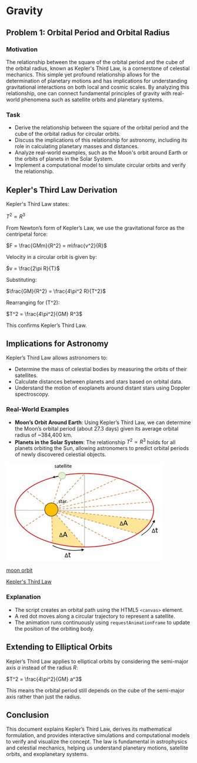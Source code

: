 # Gravity

## Problem 1: Orbital Period and Orbital Radius

### Motivation
The relationship between the square of the orbital period and the cube of the orbital radius, known as Kepler's Third Law, is a cornerstone of celestial mechanics. This simple yet profound relationship allows for the determination of planetary motions and has implications for understanding gravitational interactions on both local and cosmic scales. By analyzing this relationship, one can connect fundamental principles of gravity with real-world phenomena such as satellite orbits and planetary systems.

### Task
- Derive the relationship between the square of the orbital period and the cube of the orbital radius for circular orbits.
- Discuss the implications of this relationship for astronomy, including its role in calculating planetary masses and distances.
- Analyze real-world examples, such as the Moon's orbit around Earth or the orbits of planets in the Solar System.
- Implement a computational model to simulate circular orbits and verify the relationship.

## Kepler's Third Law Derivation
Kepler's Third Law states:

$T^2 \propto R^3$

From Newton’s form of Kepler’s Law, we use the gravitational force as the centripetal force:

$F = \frac{GMm}{R^2} = m\frac{v^2}{R}$

Velocity in a circular orbit is given by:

$v = \frac{2\pi R}{T}$

Substituting:

$\frac{GM}{R^2} = \frac{4\pi^2 R}{T^2}$

Rearranging for \(T^2\):

$T^2 = \frac{4\pi^2}{GM} R^3$

This confirms Kepler’s Third Law.

## Implications for Astronomy
Kepler’s Third Law allows astronomers to:
- Determine the mass of celestial bodies by measuring the orbits of their satellites.
- Calculate distances between planets and stars based on orbital data.
- Understand the motion of exoplanets around distant stars using Doppler spectroscopy.

### Real-World Examples
- **Moon’s Orbit Around Earth**: Using Kepler’s Third Law, we can determine the Moon’s orbital period (about 27.3 days) given its average orbital radius of ~384,400 km.
- **Planets in the Solar System**: The relationship $T^2 \propto R^3$ holds for all planets orbiting the Sun, allowing astronomers to predict orbital periods of newly discovered celestial objects.

![Orbital Velocity](image.png)

[moon orbit](moon_orbit.html)

[Kepler's Third Law](simulation3.html)

### Explanation
- The script creates an orbital path using the HTML5 `<canvas>` element.
- A red dot moves along a circular trajectory to represent a satellite.
- The animation runs continuously using `requestAnimationFrame` to update the position of the orbiting body.

## Extending to Elliptical Orbits
Kepler’s Third Law applies to elliptical orbits by considering the semi-major axis $a$ instead of the radius $R$:

$T^2 = \frac{4\pi^2}{GM} a^3$

This means the orbital period still depends on the cube of the semi-major axis rather than just the radius.

## Conclusion
This document explains Kepler’s Third Law, derives its mathematical formulation, and provides interactive simulations and computational models to verify and visualize the concept. The law is fundamental in astrophysics and celestial mechanics, helping us understand planetary motions, satellite orbits, and exoplanetary systems.

